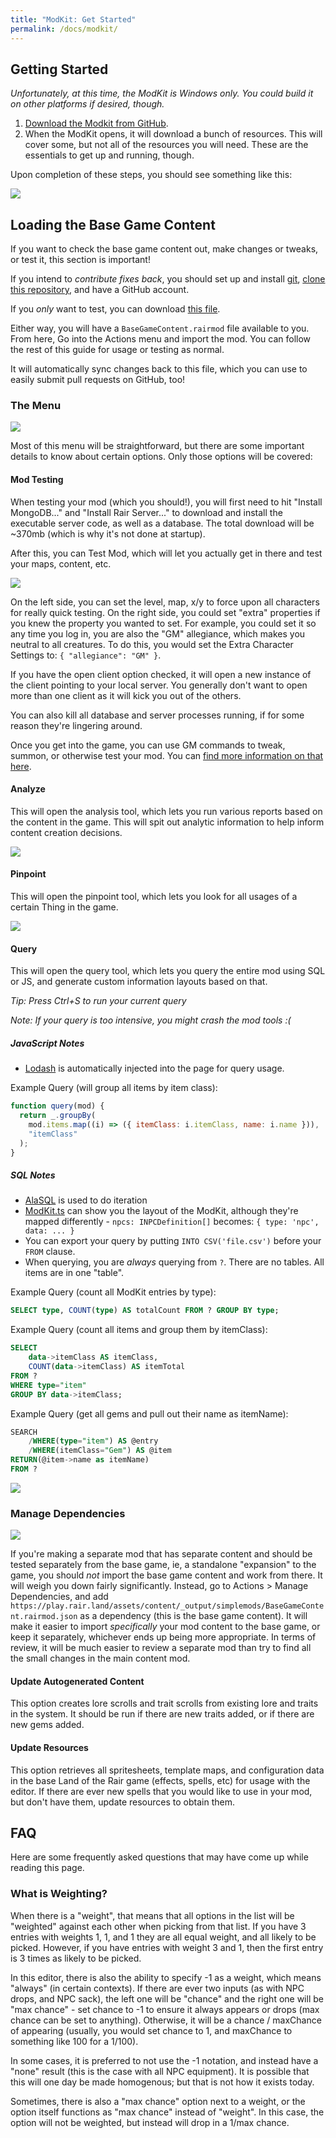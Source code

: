 ```yaml
---
title: "ModKit: Get Started"
permalink: /docs/modkit/
---
```


## Getting Started

_Unfortunately, at this time, the ModKit is Windows only. You could build it on other platforms if desired, though._

1. [Download the Modkit from GitHub](https://github.com/LandOfTheRair/mod-toolkit-v2/releases/latest/download/LandOfTheRairModdingTools.exe).
1. When the ModKit opens, it will download a bunch of resources. This will cover some, but not all of the resources you will need. These are the essentials to get up and running, though.

Upon completion of these steps, you should see something like this:

![](https://i.imgur.com/RrGvzFx.png)

## Loading the Base Game Content

If you want to check the base game content out, make changes or tweaks, or test it, this section is important!

If you intend to _contribute fixes back_, you should set up and install [git](https://git-scm.com/), [clone this repository](https://github.com/LandOfTheRair/Content), and have a GitHub account.

If you _only_ want to test, you can download [this file](https://github.com/LandOfTheRair/Content/blob/master/mods/BaseGameContent.rairmod).

Either way, you will have a `BaseGameContent.rairmod` file available to you. From here, Go into the Actions menu and import the mod. You can follow the rest of this guide for usage or testing as normal.

It will automatically sync changes back to this file, which you can use to easily submit pull requests on GitHub, too!

### The Menu

![](https://i.imgur.com/wX17Q5p.png)

Most of this menu will be straightforward, but there are some important details to know about certain options. Only those options will be covered:

#### Mod Testing

When testing your mod (which you should!), you will first need to hit "Install MongoDB..." and "Install Rair Server..." to download and install the executable server code, as well as a database. The total download will be ~370mb (which is why it's not done at startup).

After this, you can Test Mod, which will let you actually get in there and test your maps, content, etc.

![](https://i.imgur.com/GbuoWHC.png)

On the left side, you can set the level, map, x/y to force upon all characters for really quick testing. On the right side, you could set "extra" properties if you knew the property you wanted to set. For example, you could set it so any time you log in, you are also the "GM" allegiance, which makes you neutral to all creatures. To do this, you would set the Extra Character Settings to: `{ "allegiance": "GM" }`.

If you have the open client option checked, it will open a new instance of the client pointing to your local server. You generally don't want to open more than one client as it will kick you out of the others.

You can also kill all database and server processes running, if for some reason they're lingering around.

Once you get into the game, you can use GM commands to tweak, summon, or otherwise test your mod. You can [find more information on that here](https://landoftherair.github.io/docs/gm-commands/).

#### Analyze

This will open the analysis tool, which lets you run various reports based on the content in the game. This will spit out analytic information to help inform content creation decisions.

![](https://i.imgur.com/shotC5q.png)

#### Pinpoint

This will open the pinpoint tool, which lets you look for all usages of a certain Thing in the game.

![](https://i.imgur.com/4RaSCvX.png)

#### Query

This will open the query tool, which lets you query the entire mod using SQL or JS, and generate custom information layouts based on that.

_Tip: Press Ctrl+S to run your current query_

_Note: If your query is too intensive, you might crash the mod tools :(_

##### JavaScript Notes

- [Lodash](https://lodash.com/docs/) is automatically injected into the page for query usage.

Example Query (will group all items by item class):

```js
function query(mod) {
  return _.groupBy(
    mod.items.map((i) => ({ itemClass: i.itemClass, name: i.name })),
    "itemClass"
  );
}
```

##### SQL Notes

- [AlaSQL](https://github.com/AlaSQL/alasql/wiki) is used to do iteration
- [ModKit.ts](https://github.com/LandOfTheRair/mod-toolkit-v2/blob/main/src/interfaces/modkit.ts) can show you the layout of the ModKit, although they're mapped differently - `npcs: INPCDefinition[]` becomes: `{ type: 'npc', data: ... }`
- You can export your query by putting `INTO CSV('file.csv')` before your `FROM` clause.
- When querying, you are _always_ querying from `?`. There are no tables. All items are in one "table".

Example Query (count all ModKit entries by type):

```sql
SELECT type, COUNT(type) AS totalCount FROM ? GROUP BY type;
```

Example Query (count all items and group them by itemClass):

```sql
SELECT
    data->itemClass AS itemClass,
    COUNT(data->itemClass) AS itemTotal
FROM ?
WHERE type="item"
GROUP BY data->itemClass;
```

Example Query (get all gems and pull out their name as itemName):

```sql
SEARCH
    /WHERE(type="item") AS @entry
    /WHERE(itemClass="Gem") AS @item
RETURN(@item->name as itemName)
FROM ?
```

![](https://i.imgur.com/soLiArf.png)

### Manage Dependencies

![](https://i.imgur.com/H7qegdh.png)

If you're making a separate mod that has separate content and should be tested separately from the base game, ie, a standalone "expansion" to the game, you should _not_ import the base game content and work from there. It will weigh you down fairly significantly. Instead, go to Actions > Manage Dependencies, and add `https://play.rair.land/assets/content/_output/simplemods/BaseGameContent.rairmod.json` as a dependency (this is the base game content). It will make it easier to import _specifically_ your mod content to the base game, or keep it separately, whichever ends up being more appropriate. In terms of review, it will be much easier to review a separate mod than try to find all the small changes in the main content mod.

#### Update Autogenerated Content

This option creates lore scrolls and trait scrolls from existing lore and traits in the system. It should be run if there are new traits added, or if there are new gems added.

#### Update Resources

This option retrieves all spritesheets, template maps, and configuration data in the base Land of the Rair game (effects, spells, etc) for usage with the editor. If there are ever new spells that you would like to use in your mod, but don't have them, update resources to obtain them.

## FAQ

Here are some frequently asked questions that may have come up while reading this page.

### What is Weighting?

When there is a "weight", that means that all options in the list will be "weighted" against each other when picking from that list. If you have 3 entries with weights 1, 1, and 1 they are all equal weight, and all likely to be picked. However, if you have entries with weight 3 and 1, then the first entry is 3 times as likely to be picked.

In this editor, there is also the ability to specify -1 as a weight, which means "always" (in certain contexts). If there are ever two inputs (as with NPC drops, and NPC sack), the left one will be "chance" and the right one will be "max chance" - set chance to -1 to ensure it always appears or drops (max chance can be set to anything). Otherwise, it will be a chance / maxChance of appearing (usually, you would set chance to 1, and maxChance to something like 100 for a 1/100).

In some cases, it is preferred to not use the -1 notation, and instead have a "none" result (this is the case with all NPC equipment). It is possible that this will one day be made homogenous; but that is not how it exists today.

Sometimes, there is also a "max chance" option next to a weight, or the option itself functions as "max chance" instead of "weight". In this case, the option will not be weighted, but instead will drop in a 1/max chance.
